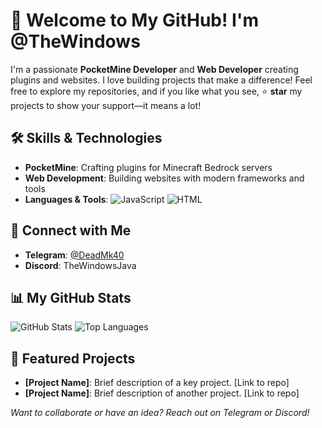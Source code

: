 # 👋 Welcome to My GitHub! I'm @TheWindows

I'm a passionate **PocketMine Developer** and **Web Developer** creating plugins and websites. I love building projects that make a difference! Feel free to explore my repositories, and if you like what you see, ⭐ **star** my projects to show your support—it means a lot!

## 🛠️ Skills & Technologies
- **PocketMine**: Crafting plugins for Minecraft Bedrock servers
- **Web Development**: Building websites with modern frameworks and tools
- **Languages & Tools**: 
  ![JavaScript](https://img.shields.io/badge/-JavaScript-F7DF1E?logo=javascript&logoColor=black&style=flat)
  ![HTML](https://img.shields.io/badge/-HTML-E34F26?logo=html5&logoColor=white&style=flat)

## 📱 Connect with Me
- **Telegram**: [@DeadMk40](https://t.me/DeadMk40)
- **Discord**: TheWindowsJava

## 📊 My GitHub Stats
![GitHub Stats](https://github-readme-stats.vercel.app/api?username=TheWindows&show_icons=true&theme=blue-green)
![Top Languages](https://github-readme-stats.vercel.app/api/top-langs/?username=TheWindows&layout=compact&theme=blue-green)

## 🚀 Featured Projects
- **[Project Name]**: Brief description of a key project. [Link to repo]
- **[Project Name]**: Brief description of another project. [Link to repo]

*Want to collaborate or have an idea? Reach out on Telegram or Discord!*
